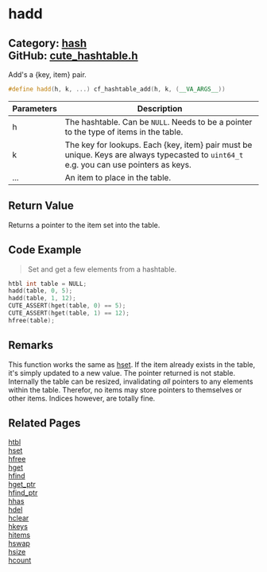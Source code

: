 # hadd

Category: [hash](https://github.com/RandyGaul/cute_framework/blob/master/docs/api_reference?id=hash)  
GitHub: [cute_hashtable.h](https://github.com/RandyGaul/cute_framework/blob/master/include/cute_hashtable.h)  
---

Add's a {key, item} pair.

```cpp
#define hadd(h, k, ...) cf_hashtable_add(h, k, (__VA_ARGS__))
```

Parameters | Description
--- | ---
h | The hashtable. Can be `NULL`. Needs to be a pointer to the type of items in the table.
k | The key for lookups. Each {key, item} pair must be unique. Keys are always typecasted to `uint64_t` e.g. you can use pointers as keys.
... | An item to place in the table.

## Return Value

Returns a pointer to the item set into the table.

## Code Example

> Set and get a few elements from a hashtable.

```cpp
htbl int table = NULL;
hadd(table, 0, 5);
hadd(table, 1, 12);
CUTE_ASSERT(hget(table, 0) == 5);
CUTE_ASSERT(hget(table, 1) == 12);
hfree(table);
```

## Remarks

This function works the same as [hset](https://github.com/RandyGaul/cute_framework/blob/master/docs/hash/hset.md). If the item already exists in the table, it's simply updated to a new value.
The pointer returned is not stable. Internally the table can be resized, invalidating _all_ pointers to any elements
within the table. Therefor, no items may store pointers to themselves or other items. Indices however, are totally fine.

## Related Pages

[htbl](https://github.com/RandyGaul/cute_framework/blob/master/docs/hash/htbl.md)  
[hset](https://github.com/RandyGaul/cute_framework/blob/master/docs/hash/hset.md)  
[hfree](https://github.com/RandyGaul/cute_framework/blob/master/docs/hash/hfree.md)  
[hget](https://github.com/RandyGaul/cute_framework/blob/master/docs/hash/hget.md)  
[hfind](https://github.com/RandyGaul/cute_framework/blob/master/docs/hash/hfind.md)  
[hget_ptr](https://github.com/RandyGaul/cute_framework/blob/master/docs/hash/hget_ptr.md)  
[hfind_ptr](https://github.com/RandyGaul/cute_framework/blob/master/docs/hash/hfind_ptr.md)  
[hhas](https://github.com/RandyGaul/cute_framework/blob/master/docs/hash/hhas.md)  
[hdel](https://github.com/RandyGaul/cute_framework/blob/master/docs/hash/hdel.md)  
[hclear](https://github.com/RandyGaul/cute_framework/blob/master/docs/hash/hclear.md)  
[hkeys](https://github.com/RandyGaul/cute_framework/blob/master/docs/hash/hkeys.md)  
[hitems](https://github.com/RandyGaul/cute_framework/blob/master/docs/hash/hitems.md)  
[hswap](https://github.com/RandyGaul/cute_framework/blob/master/docs/hash/hswap.md)  
[hsize](https://github.com/RandyGaul/cute_framework/blob/master/docs/hash/hsize.md)  
[hcount](https://github.com/RandyGaul/cute_framework/blob/master/docs/hash/hcount.md)  
